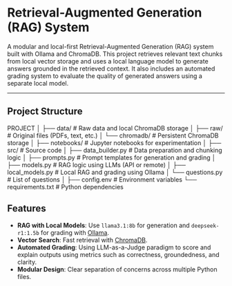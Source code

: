 # Retrieval-Augmented Generation (RAG) System
A modular and local-first Retrieval-Augmented Generation (RAG) system built with Ollama and ChromaDB. This project retrieves relevant text chunks from local vector storage and uses a local language model to generate answers grounded in the retrieved context. It also includes an automated grading system to evaluate the quality of generated answers using a separate local model.

---

## Project Structure

PROJECT
│
├── data/ # Raw data and local ChromaDB storage
│ ├── raw/ # Original files (PDFs, text, etc.)
│ └── chromadb/ # Persistent ChromaDB storage
│
├── notebooks/ # Jupyter notebooks for experimentation
│
├── src/ # Source code
│ ├── data_builder.py # Data preparation and chunking logic
│ ├── prompts.py # Prompt templates for generation and grading
│ ├── models.py # RAG logic using LLMs (API or remote)
│ ├── local_models.py # Local RAG and grading using Ollama
│ └── questions.py # List of questions
│
├── config.env # Environment variables
└── requirements.txt # Python dependencies

## Features
- **RAG with Local Models**: Use `llama3.1:8b` for generation and `deepseek-r1:1.5b` for grading with [Ollama](https://ollama.com/).
- **Vector Search**: Fast retrieval with [ChromaDB](https://www.trychroma.com/).
- **Automated Grading**: Using LLM-as-a-Judge paradigm to score and explain outputs using metrics such as correctness, groundedness, and clarity.
- **Modular Design**: Clear separation of concerns across multiple Python files.
